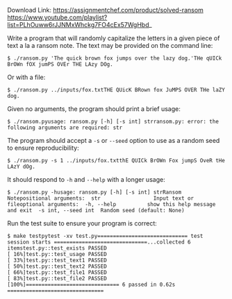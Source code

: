 Download Link: https://assignmentchef.com/product/solved-ransom
<br>
<a href="https://www.youtube.com/playlist?list=PLhOuww6rJJNMxWhckg7FO4cEx57WgHbd" rel="nofollow">https://www.youtube.com/playlist?list=PLhOuww6rJJNMxWhckg7FO4cEx57WgHbd</a>_

Write a program that will randomly capitalize the letters in a given piece of text a la a ransom note. The text may be provided on the command line:

<pre><code>$ ./ransom.py 'The quick brown fox jumps over the lazy dog.'THe qUICk BrOWn fOX jumPS OVEr THE LAzy DOg.</code></pre>

Or with a file:

<pre><code>$ ./ransom.py ../inputs/fox.txtTHE QUicK BRown fox JuMPS OVER THe laZY dog.</code></pre>

Given no arguments, the program should print a brief usage:

<pre><code>$ ./ransom.pyusage: ransom.py [-h] [-s int] strransom.py: error: the following arguments are required: str</code></pre>

The program should accept a <code>-s</code> or <code>--seed</code> option to use as a random seed to ensure reproducibility:

<pre><code>$ ./ransom.py -s 1 ../inputs/fox.txtthE QUICk BrOWn Fox jumpS OveR tHe LAzY dOg.</code></pre>

It should respond to <code>-h</code> and <code>--help</code> with a longer usage:

<pre><code>$ ./ransom.py -husage: ransom.py [-h] [-s int] strRansom Notepositional arguments:  str                 Input text or fileoptional arguments:  -h, --help          show this help message and exit  -s int, --seed int  Random seed (default: None)</code></pre>

Run the test suite to ensure your program is correct:

<pre><code>$ make testpytest -xv test.py============================= test session starts ==============================...collected 6 itemstest.py::test_exists PASSED                                              [ 16%]test.py::test_usage PASSED                                               [ 33%]test.py::test_text1 PASSED                                               [ 50%]test.py::test_text2 PASSED                                               [ 66%]test.py::test_file1 PASSED                                               [ 83%]test.py::test_file2 PASSED                                               [100%]============================== 6 passed in 0.62s ===============================</code></pre>